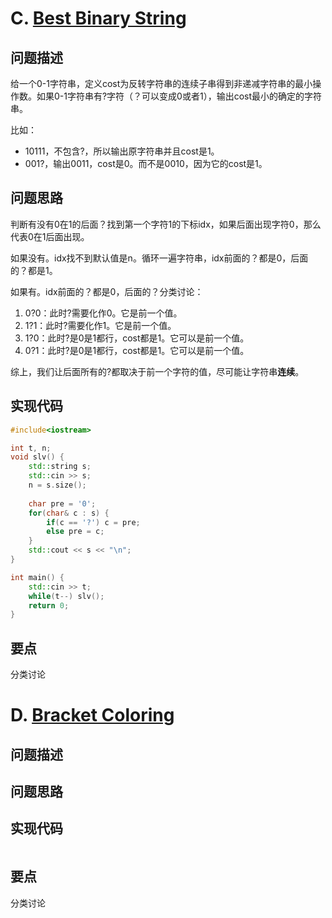 # C. [Best Binary String](https://codeforces.com/problemset/problem/1837/C)

## 问题描述

给一个0-1字符串，定义cost为反转字符串的连续子串得到非递减字符串的最小操作数。如果0-1字符串有?字符（？可以变成0或者1），输出cost最小的确定的字符串。

比如：

- 10111，不包含?，所以输出原字符串并且cost是1。
- 001?，输出0011，cost是0。而不是0010，因为它的cost是1。



## 问题思路

判断有没有0在1的后面？找到第一个字符1的下标idx，如果后面出现字符0，那么代表0在1后面出现。

如果没有。idx找不到默认值是n。循环一遍字符串，idx前面的？都是0，后面的？都是1。

如果有。idx前面的？都是0，后面的？分类讨论：

1. 0?0：此时?需要化作0。它是前一个值。
2. 1?1：此时?需要化作1。它是前一个值。
3. 1?0：此时?是0是1都行，cost都是1。它可以是前一个值。
4. 0?1：此时?是0是1都行，cost都是1。它可以是前一个值。

综上，我们让后面所有的?都取决于前一个字符的值，尽可能让字符串**连续**。



## 实现代码

```c++
#include<iostream>

int t, n;
void slv() {
	std::string s;
	std::cin >> s;
	n = s.size();
	
	char pre = '0';
	for(char& c : s) {
		if(c == '?') c = pre;
		else pre = c;
	}
	std::cout << s << "\n";
}

int main() {
	std::cin >> t;
	while(t--) slv();
	return 0;
} 

```



## 要点

分类讨论

# D. [Bracket Coloring](https://codeforces.com/problemset/problem/1837/D)

## 问题描述





## 问题思路





## 实现代码

```c++

```



## 要点

分类讨论





